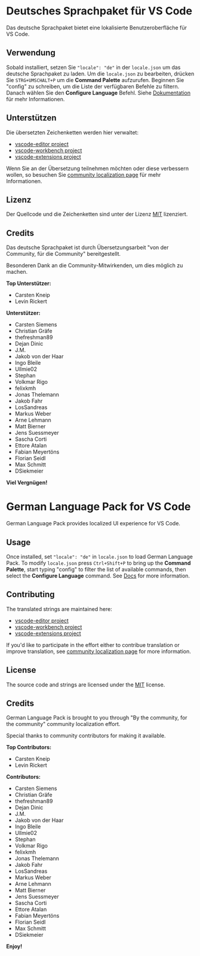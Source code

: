 # Deutsches Sprachpaket für VS Code

Das deutsche Sprachpaket bietet eine lokalisierte Benutzeroberfläche für VS Code.

## Verwendung

Sobald installiert, setzen Sie `"locale": "de"` in der `locale.json` um das deutsche Sprachpaket zu laden. Um die `locale.json` zu bearbeiten, drücken Sie `STRG+UMSCHALT+P` um die **Command Palette** aufzurufen. Beginnen Sie "config" zu schreiben, um die Liste der verfügbaren Befehle zu filtern. Danach wählen Sie den **Configure Language** Befehl. Siehe [Dokumentation](https://go.microsoft.com/fwlink/?LinkId=761051) für mehr Informationen.

## Unterstützen

Die übersetzten Zeichenketten werden hier verwaltet:

* [vscode-editor project](https://www.transifex.com/microsoft-oss/vscode-editor/dashboard/)
* [vscode-workbench project](https://www.transifex.com/microsoft-oss/vscode-workbench/dashboard/)
* [vscode-extensions project](https://www.transifex.com/microsoft-oss/vscode-extensions/dashboard/)

Wenn Sie an der Übersetzung teilnehmen möchten oder diese verbessern wollen, so besuchen Sie [community localization page](https://aka.ms/vscodeloc) für mehr Informationen.

## Lizenz

Der Quellcode und die Zeichenketten sind unter der Lizenz [MIT](https://github.com/Microsoft/vscode-loc/blob/master/LICENSE.md) lizenziert.

## Credits

Das deutsche Sprachpaket ist durch Übersetzungsarbeit "von der Community, für die Community" bereitgestellt.

Besonderen Dank an die Community-Mitwirkenden, um dies möglich zu machen.

**Top Unterstützer:**

* Carsten Kneip
* Levin Rickert

**Unterstützer:**

* Carsten Siemens
* Christian Gräfe
* thefreshman89
* Dejan Dinic
* J.M.
* Jakob von der Haar
* Ingo Bleile
* Ullmie02
* Stephan
* Volkmar Rigo
* felixkmh
* Jonas Thelemann
* Jakob Fahr
* LosSandreas
* Markus Weber
* Arne Lehmann
* Matt Bierner
* Jens Suessmeyer
* Sascha Corti
* Ettore Atalan
* Fabian Meyertöns
* Florian Seidl
* Max Schmitt
* DSiekmeier

**Viel Vergnügen!**

#  German Language Pack for VS Code

German Language Pack provides localized UI experience for VS Code.

## Usage

Once installed, set `"locale": "de"` in `locale.json` to load German Language Pack. To modify `locale.json` press `Ctrl+Shift+P` to bring up the **Command Palette**, start typing "config" to filter the list of available commands, then select the **Configure Language** command. See [Docs](https://go.microsoft.com/fwlink/?LinkId=761051) for more information.

## Contributing

The translated strings are maintained here:

* [vscode-editor project](https://www.transifex.com/microsoft-oss/vscode-editor/dashboard/)
* [vscode-workbench project](https://www.transifex.com/microsoft-oss/vscode-workbench/dashboard/)
* [vscode-extensions project](https://www.transifex.com/microsoft-oss/vscode-extensions/dashboard/)

If you'd like to participate in the effort either to contribue translation or improve translation, see [community localization page](https://aka.ms/vscodeloc) for more information.

## License

The source code and strings are licensed under the [MIT](https://github.com/Microsoft/vscode-loc/blob/master/LICENSE.md) license.

## Credits

German Language Pack is brought to you through "By the community, for the community" community localization effort.

Special thanks to community contributors for making it available.

**Top Contributors:**

* Carsten Kneip
* Levin Rickert

**Contributors:**

* Carsten Siemens
* Christian Gräfe
* thefreshman89
* Dejan Dinic
* J.M.
* Jakob von der Haar
* Ingo Bleile
* Ullmie02
* Stephan
* Volkmar Rigo
* felixkmh
* Jonas Thelemann
* Jakob Fahr
* LosSandreas
* Markus Weber
* Arne Lehmann
* Matt Bierner
* Jens Suessmeyer
* Sascha Corti
* Ettore Atalan
* Fabian Meyertöns
* Florian Seidl
* Max Schmitt
* DSiekmeier

**Enjoy!**

